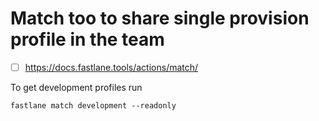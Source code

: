 
# Match too to share single provision profile in the team

- [ ] <https://docs.fastlane.tools/actions/match/>

To get development profiles run
```
fastlane match development --readonly
```

